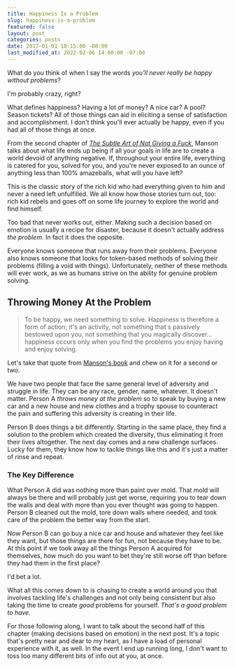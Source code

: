 ```yaml
---
title: Happiness Is a Problem
slug: happiness-is-a-problem
featured: false
layout: post
categories: posts
date: 2017-01-01 10:15:00 -08:00
last_modified_at: 2022-02-06 14:00:00 -07:00
---
```


What do you think of when I say the words _you'll never really be happy without problems_?

I'm probably crazy, right?

What defines happiness? Having a lot of money? A nice car? A pool? Season tickets? All of those things can aid in eliciting a sense of satisfaction and accomplishment. I don't think you'll ever actually be happy, even if you had all of those things at once.

From the second chapter of [_The Subtle Art of Not Giving a Fuck_](http://amzn.to/2iEyzKE), Manson talks about what life ends up being if all your goals in life are to create a world devoid of anything negative. If, throughout your entire life, everything is catered for you, solved for you, and you're never exposed to an ounce of anything less than 100% amazeballs, what will you have left?

This is the classic story of the rich kid who had everything given to him and never a need left unfulfilled. We all know how those stories turn out, too: rich kid rebels and goes off on some life journey to explore the world and find himself.

Too bad that never works out, either. Making such a decision based on emotion is usually a recipe for disaster, because it doesn't actually address _the problem_. In fact it does the opposite.

Everyone knows someone that runs away from their problems. Everyone also knows someone that looks for token-based methods of solving their problems (filling a void with things). Unfortunately, neither of these methods will ever work, as we as humans strive on the ability for genuine problem solving.

## Throwing Money At the Problem

> To be happy, we need something to solve. Happiness is therefore a form of action; it's an activity, not something that s passively bestowed upon you, not something that you magically discover… happiness occurs only when you find the problems you enjoy having and enjoy solving.

Let's take that quote from [Manson's book](http://amzn.to/2iEyzKE) and chew on it for a second or two.

We have two people that face the same general level of adversity and struggle in life. They can be any race, gender, name, whatever. It doesn't matter. Person A _throws money at the problem_ so to speak by buying a new car and a new house and new clothes and a trophy spouse to counteract the pain and suffering this adversity is creating in their life.

Person B does things a bit differently. Starting in the same place, they find a solution to the problem which created the diversity, thus eliminating it from their lives altogether. The next day comes and a new challenge surfaces. Lucky for them, they know how to tackle things like this and it's just a matter of rinse and repeat.

### The Key Difference

What Person A did was nothing more than paint over mold. That mold will always be there and will probably just get worse, requiring you to tear down the walls and deal with more than you ever thought was going to happen. Person B cleaned out the mold, tore down walls where needed, and took care of the problem the better way from the start.

Now Person B can go buy a nice car and house and whatever they feel like they want, but those things are there for fun, not because they have to be. At this point if we took away all the things Person A acquired for themselves, how much do you want to bet they're still worse off than before they had them in the first place?

I'd bet a lot.

What all this comes down to is chasing to create a world around you that involves tackling life's challenges and not only being consistent but also taking the time to create _good_ problems for yourself. _That's a good problem to have._

For those following along, I want to talk about the second half of this chapter (making decisions based on emotion) in the next post. It's a topic that's pretty near and dear to my heart, as I have a load of personal experience with it, as well. In the event I end up running long, I don't want to toss too many different bits of info out at you, at once.

